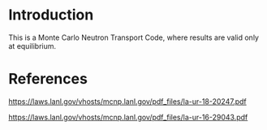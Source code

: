 # Introduction
This is a Monte Carlo Neutron Transport Code, where results are valid only at equilibrium.

# References

https://laws.lanl.gov/vhosts/mcnp.lanl.gov/pdf_files/la-ur-18-20247.pdf

https://laws.lanl.gov/vhosts/mcnp.lanl.gov/pdf_files/la-ur-16-29043.pdf
